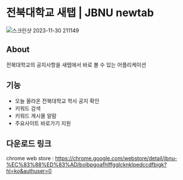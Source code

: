 # 전북대학교 새탭 | JBNU newtab
![스크린샷 2023-11-30 211149](https://raw.githubusercontent.com/hmkim01/main/main/%EC%8A%A4%ED%81%AC%EB%A6%B0%EC%83%B7%202023-11-30%20211149.png?token=GHSAT0AAAAAACK7XDR32JUQS2N3PYTESQS6ZLIPVKQ)

## About
전북대학교의 공지사항을 새탭에서 바로 볼 수 있는 어플리케이션

## 기능
- 오늘 올라온 전북대학교 학사 공지 확인
- 키워드 검색
- 키워드 게시물 알람
- 주요사이트 바로가기 지원

## 다운로드 링크
chrome web store : https://chrome.google.com/webstore/detail/jbnu-%EC%83%88%ED%83%AD/bolbpgoafhlffgglcknklpedccdfbigk?hl=ko&authuser=0
